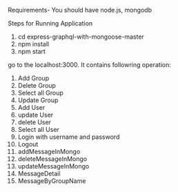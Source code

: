 Requirements- You should have node.js, mongodb  

Steps for Running Application
 1) cd express-graphql-with-mongoose-master
 2) npm install
 3) npm start


go to the localhost:3000. It contains followring operation:
1. Add Group 
2. Delete Group
3. Select all Group
4. Update Group
5. Add User
6. update User
7. delete User
8. Select all User
9. Login with username and password
10. Logout
11. addMessageInMongo
12. deleteMessageInMongo
13. updateMessageInMongo
14. MessageDetail
15. MessageByGroupName

